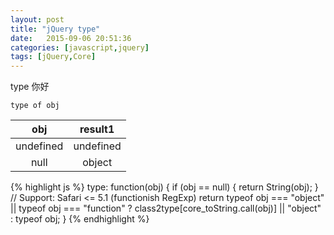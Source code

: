 ```yaml
--- 
layout: post
title: "jQuery type"
date:   2015-09-06 20:51:36
categories: [javascript,jquery]
tags: [jQuery,Core]
---
```


type    你好	

	type of obj
	
<!-- more -->
	
|obj|result1|
|:---:|:---:|
|undefined|undefined|
|null|object|

{% highlight js %}
        type: function(obj) {
            if (obj == null) {
                return String(obj);
            }
            // Support: Safari <= 5.1 (functionish RegExp)
            return typeof obj === "object" || typeof obj === "function" ?
                class2type[core_toString.call(obj)] || "object" :
                typeof obj;
        }
{% endhighlight %}

